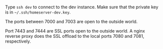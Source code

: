 Type `ssh dev` to connect to the dev instance. Make sure that the
private key is in `~/.ssh/homeserver-dev.key`.

The ports between 7000 and 7003 are open to the outside world.

Port 7443 and 7444 are SSL ports open to the outside world. A nginx reverse
proxy does the SSL offload to the local ports 7080 and 7081, respectively.
